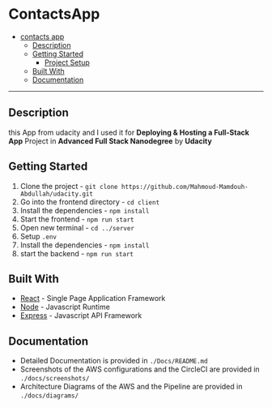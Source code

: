 # ContactsApp

- [contacts app](#ContactsApp)
  - [Description](#description)
  - [Getting Started](#getting-started)
    - [Project Setup](#project-setup)
  - [Built With](#built-with)
  - [Documentation](#documentation)

---

## Description
this App from udacity and I used it for **Deploying & Hosting a Full-Stack App** Project in **Advanced Full Stack Nanodegree** by **Udacity**

## Getting Started

1. Clone the project - `git clone https://github.com/Mahmoud-Mamdouh-Abdullah/udacity.git`
2. Go into the frontend directory - `cd client`
3. Install the dependencies - `npm install`
4. Start the frontend - `npm run start`
5. Open new terminal - `cd ../server`
6. Setup `.env`
7. Install the dependencies - `npm install`
8. start the backend - `npm run start`

## Built With

- [React](https://reactjs.org/) - Single Page Application Framework
- [Node](https://nodejs.org) - Javascript Runtime
- [Express](https://expressjs.com/) - Javascript API Framework

## Documentation

- Detailed Documentation is provided in `./Docs/README.md`
- Screenshots of the AWS configurations and the CircleCI are provided in `./docs/screenshots/`
- Architecture Diagrams of the AWS and the Pipeline are provided in `./docs/diagrams/`
